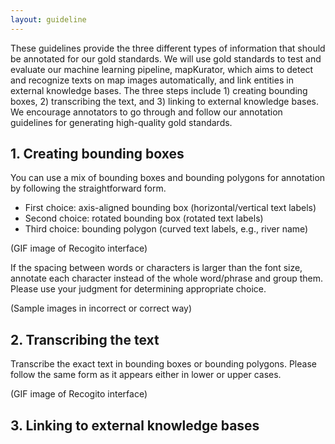 ```yaml
---
layout: guideline
---
```


These guidelines provide the three different types of information that should be annotated for our gold standards. We will use gold standards to test and evaluate our machine learning pipeline, mapKurator, which aims to detect and recognize texts on map images automatically, and link entities in external knowledge bases.
The three steps include 1) creating bounding boxes, 2) transcribing the text, and 3) linking to external knowledge bases. We encourage annotators to go through and follow our annotation guidelines for generating high-quality gold standards. 

## 1. Creating bounding boxes

You can use a mix of bounding boxes and bounding polygons for annotation by following the straightforward form.
- First choice: axis-aligned bounding box (horizontal/vertical text labels) 
- Second choice: rotated bounding box (rotated text labels)
- Third choice: bounding polygon (curved text labels, e.g., river name)

(GIF image of Recogito interface)

If the spacing between words or characters is larger than the font size, annotate each character instead of the whole word/phrase and group them. Please use your judgment for determining appropriate choice. 

(Sample images in incorrect or correct way)



## 2. Transcribing the text

Transcribe the exact text in bounding boxes or bounding polygons. Please follow the same form as it appears either in lower or upper cases.

(GIF image of Recogito interface)

## 3. Linking to external knowledge bases

